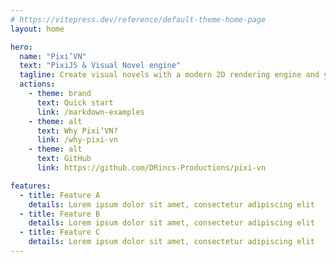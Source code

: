 ```yaml
---
# https://vitepress.dev/reference/default-theme-home-page
layout: home

hero:
  name: "Pixi’VN"
  text: "PixiJS & Visual Novel engine"
  tagline: Create visual novels with a modern 2D rendering engine and your favorite JavaScript framework.
  actions:
    - theme: brand
      text: Quick start
      link: /markdown-examples
    - theme: alt
      text: Why Pixi’VN?
      link: /why-pixi-vn
    - theme: alt
      text: GitHub
      link: https://github.com/DRincs-Productions/pixi-vn

features:
  - title: Feature A
    details: Lorem ipsum dolor sit amet, consectetur adipiscing elit
  - title: Feature B
    details: Lorem ipsum dolor sit amet, consectetur adipiscing elit
  - title: Feature C
    details: Lorem ipsum dolor sit amet, consectetur adipiscing elit
---
```


